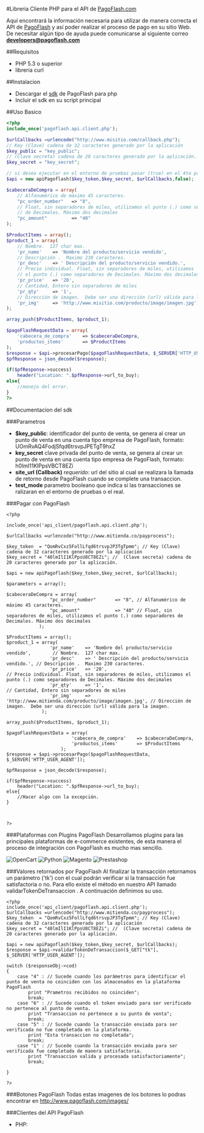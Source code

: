 #Libreria Cliente PHP para el API de [PagoFlash.com](http://pagoflash.com)

Aquí encontrará la información necesaria para utilizar de manera correcta el API de [PagoFlash](http://pagoflash.com) y así poder realizar el proceso de pago en su sitio Web. De necesitar algún tipo de ayuda puede comunicarse al siguiente correo **developers@pagoflash.com**

##Requisitos
- PHP 5.3 o superior
- libreria curl

##Instalacion

- Descargar el [sdk](https://raw.githubusercontent.com/PagoFlash/pagoflash-sdk/master/pagoflash.api.client.php) de PagoFlash para php
- Incluir el sdk en su script principal

##Uso Basico
```php
<?php
include_once('pagoflash.api.client.php');

$urlCallbacks =urlencode("http://www.misitio.com/callback.php");
// Key (Clave) cadena de 32 caracteres generado por la aplicación
$key_public = "key_public"; 
// (Clave secreta) cadena de 20 caracteres generado por la aplicación.
$key_secret = "key_secret"; 

// si desea ejecutar en el entorno de pruebas pasar (true) en el 4to parametro
$api = new apiPagoflash($key_token,$key_secret, $urlCallbacks,false);

$cabeceraDeCompra = array(
    // Alfanumérico de máximo 45 caracteres.
    "pc_order_number"   => "8", 
    // Float, sin separadores de miles, utilizamos el punto (.) como separadores 
    // de Decimales. Máximo dos decimales
    "pc_amount"         => "40" 
);

$ProductItems = array();
$product_1 = array(
    // Nombre.  127 char max.
    'pr_name'    => 'Nombre del producto/servicio vendido', 
    // Descripción .  Maximo 230 caracteres.
    'pr_desc'    => ' Descripción del producto/servicio vendido.', 
    // Precio individual. Float, sin separadores de miles, utilizamos 
    // el punto (.) como separadores de Decimales. Máximo dos decimales
    'pr_price'   => '20',
    // Cantidad, Entero sin separadores de miles  
    'pr_qty'     => '1', 
    // Dirección de imagen.  Debe ser una dirección (url) válida para la imagen.
    'pr_img'     => 'http://www.misitio.com/producto/image/imagen.jpg', 
);

array_push($ProductItems, $product_1);

$pagoFlashRequestData = array(
    'cabecera_de_compra'    => $cabeceraDeCompra, 
    'productos_items'       => $ProductItems
);
$response = $api->procesarPago($pagoFlashRequestData, $_SERVER['HTTP_USER_AGENT']);
$pfResponse = json_decode($response);

if($pfResponse->success)
    header("Location: ".$pfResponse->url_to_buy);
else{
    //manejo del error.
}
?>
```
    
##Documentacion del sdk

###Parametros

- **$key_public**: identificador del punto de venta, se genera al crear un punto de venta en una cuenta tipo empresa de PagoFlash, formato: UOmRvAQ4FodjSfqd6trsvpJPETgT9hxZ 
- **key_secret** clave privada del punto de venta, se genera al crear un punto de venta en una cuenta tipo empresa de PagoFlash, formato: h0lmI11KlPpsVBCT8EZi
- **site_url (Callback)** *requerido*: url del sitio al cual se realizara la llamada de retorno desde PagoFlash cuando se complete una transaccion.
- **test_mode** parametro booleano que indica si las transacciones se ralizaran en el entorno de pruebas o el real.

###Pagar con PagoFlash

	<?php

    include_once('api_client/pagoflash.api.client.php');

    $urlCallbacks =urlencode("http://www.mitienda.co/payprocess");
    
    $key_token  = "QomRvCxz5FollLfqd6trsvpJP3TgTpmm"; // Key (Clave) cadena de 32 caracteres generado por la aplicación
    $key_secret = "40lmIlI1KlPpsU8CT8EZi"; //  (Clave secreta) cadena de 20 caracteres generado por la aplicación.

    $api = new apiPagoflash($key_token,$key_secret, $urlCallbacks);

    $parameters = array();
    
    $cabeceraDeCompra = array(
                    "pc_order_number"       => "8", // Alfanumérico de máximo 45 caracteres.
                    "pc_amount"             => "40" // Float, sin separadores de miles, utilizamos el punto (.) como separadores de Decimales. Máximo dos decimales
                );
    
    $ProductItems = array();
    $product_1 = array(
                    'pr_name'    => 'Nombre del producto/servicio vendido',        // Nombre.  127 char max.
                    'pr_desc'    => ' Descripción del producto/servicio vendido.', // Descripción .  Maximo 230 caracteres.
                    'pr_price'   => '20',                                         // Precio individual. Float, sin separadores de miles, utilizamos el punto (.) como separadores de Decimales. Máximo dos decimales
                    'pr_qty'     => '1',                                         // Cantidad, Entero sin separadores de miles  
                    'pr_img'     => 'http://www.mitienda.com/producto/image/imagen.jpg', // Dirección de imagen.  Debe ser una dirección (url) válida para la imagen.   
                 );

    array_push($ProductItems, $product_1);
    
    $pagoFlashRequestData = array(
                            'cabecera_de_compra'    => $cabeceraDeCompra, 
                            'productos_items'       => $ProductItems
                        );
    $response = $api->procesarPago($pagoFlashRequestData, $_SERVER['HTTP_USER_AGENT']);
    
    $pfResponse = json_decode($response);
    
    if($pfResponse->success)    
		header("Location: ".$pfResponse->url_to_buy);
    else{
        //Hacer algo con la excepción.
    }



	?>

###Plataformas con Plugins PagoFlash
Desarrollamos plugins para las principales plataformas de e-commerce existentes, de esta manera el proceso de integración con PagoFlash es mucho mas sencillo.


![OpenCart](http://www.paygatewayonline.com/wp-content/uploads/2014/10/opencart.png "OpenCart") ![Python](http://snag.gy/pyEp4.jpg "Python") ![Magento](http://www.web-design-phuket.com/images/magento.jpg "Magento") ![Prestashop](http://webpay.svea.com/PageFiles/16088/Prestashop_150x75.png "Prestashop")

###Valores retornados por PagoFlash
Al finalizar la transacción retornamos un parámetro ('tk') con el cual podrán verificar si la transacción fue satisfactoria o no. Para ello existe el método en nuestro API llamado validarTokenDeTransaccion . A continuación definimos su uso.

	<?php 
	include_once('api_client/pagoflash.api.client.php');
	$urlCallbacks =urlencode("http://www.mitienda.co/payprocess");
	$key_token  = "QomRvCxz5FollLfqd6trsvpJP3TgTpmm"; // Key (Clave) cadena de 32 caracteres generado por la aplicación
	$key_secret = "40lmIlI1KlPpsU8CT8EZi"; //  (Clave secreta) cadena de 20 caracteres generado por la aplicación.

	$api = new apiPagoflash($key_token,$key_secret, $urlCallbacks);
	$response = $api->validarTokenDeTransaccion($_GET["tk"], $_SERVER['HTTP_USER_AGENT']);

	switch ($responseObj->cod)
	{
	    case "4" : // Sucede cuando los parámetros para identificar el punto de venta no coinciden con los almacenados en la plataforma PagoFlash
	        print "Prametros recibidos no coinciden"; 
	        break;
	    case "6" : // Sucede cuando el token enviado para ser verificado no pertenece al punto de venta.
	        print "Transaccion no pertenece a su punto de venta";
	        break;
	    case "5" : // Sucede cuando la transacción enviada para ser verificada no fue completada en la plataforma.
	        print "Esta transaccion no completada";
	        break;
	    case "1" : // Sucede cuando la transacción enviada para ser verificada fue completada de manera satisfactoria.
	        print "Transaccion valida y procesada satisfactoriamente";
	        break;

	}

	?>

###Botones PagoFlash
Todas estas imagenes de los botones lo podras encontrar en http://www.pagoflash.com/images/

###Clientes del API PagoFlash

- PHP: 